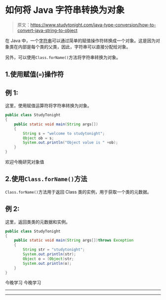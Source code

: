 # 如何将 Java 字符串转换为对象

> 原文：<https://www.studytonight.com/java-type-conversion/how-to-convert-java-string-to-object>

在 Java 中，一个[字符串](https://www.studytonight.com/java/string-handling-in-java.php)可以通过简单的赋值操作符转换成一个对象。这是因为对象类在内部是每个类的父类，因此，字符串可以直接分配给对象。

另外，可以使用`Class.forName()`方法将字符串转换为对象。

## 1.使用赋值(`=`)操作符

## 例 1:

这里，使用赋值运算符将字符串转换为对象。

```java
public class StudyTonight
{  
	public static void main(String args[])
	{  
		String s = "welcome to studytonight";  
		Object ob = s;  
		System.out.println("Object value is " +ob);  
	}
}
```

欢迎今晚研究对象值

## 2.使用`Class.forName()`方法

`Class.forName()`方法用于返回 Class 类的实例，用于获取一个类的元数据。

## 例 2:

这里，返回类类的元数据和实例。

```java
public class StudyTonight
{  
	public static void main(String args[])throws Exception
	{  
		String str = "studytonight";
		System.out.println(str);
		Object o = (Object)str;
		System.out.println(o);    
	}
}
```

今晚学习
今晚学习

* * *

* * *